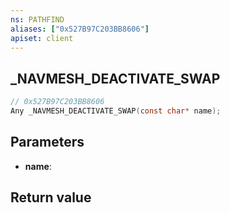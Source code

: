 ```yaml
---
ns: PATHFIND
aliases: ["0x527B97C203BB8606"]
apiset: client
---
```

## _NAVMESH_DEACTIVATE_SWAP

```c
// 0x527B97C203BB8606
Any _NAVMESH_DEACTIVATE_SWAP(const char* name);
```


## Parameters
* **name**:

## Return value